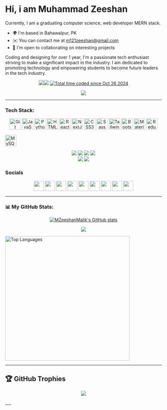 # Hi, i am Muhammad Zeeshan

Currently, I am a graduating computer science, web developer MERN stack.

- 🌍 I'm based in Bahawalpur, PK
- ✉️ You can contact me at [m121zeeshan@gmail.com](mailto:m121zeeshan@gmail.com)
- 🤝 I'm open to collaborating on interesting projects

Coding and designing for over 1 year, I'm a passionate tech enthusiast striving to make a significant impact in the industry. I am dedicated to promoting technology and empowering students to become future leaders in the tech industry.

<p align="center">
<a href="https://www.github.com/MZeeshanMalik" target="_blank" rel="noreferrer"><img
src="https://img.shields.io/github/followers/MZeeshanMalik?logo=github&style=for-the-badge&color=0891b2&labelColor=1c1917" /></a><a href="https://www.twitter.com/MZeeshanMalik" target="_blank" rel="noreferrer"><img
src="https://img.shields.io/twitter/follow/MZeeshanMalik?logo=twitter&style=for-the-badge&color=0891b2&labelColor=1c1917"
/></a>
<a href="https://wakatime.com/@bf14d0ab-fac4-4ed3-94d4-0f90e20c40de"><img src="https://wakatime.com/badge/user/bf14d0ab-fac4-4ed3-94d4-0f90e20c40de.svg" alt="Total time coded since Oct 26 2024" /></a></p>

<p align="center"> 
  <img src="https://profile-counter.glitch.me/MZeeshanMalik/count.svg" />
</p>

---

<h3 align="left">Tech Stack:</h3>
<p align="center">
<a href="https://git-scm.com/" target="_blank" rel="noreferrer"><img src="https://raw.githubusercontent.com/danielcranney/readme-generator/main/public/icons/skills/git-colored.svg" width="36" height="36" alt="Git" /></a>
<a href="https://developer.mozilla.org/en-US/docs/Web/JavaScript" target="_blank" rel="noreferrer"><img src="https://raw.githubusercontent.com/danielcranney/readme-generator/main/public/icons/skills/javascript-colored.svg" width="36" height="36" alt="JavaScript" /></a>
<a href="https://www.python.org/" target="_blank" rel="noreferrer"><img src="https://raw.githubusercontent.com/danielcranney/readme-generator/main/public/icons/skills/python-colored.svg" width="36" height="36" alt="Python" /></a>
<a href="https://developer.mozilla.org/en-US/docs/Glossary/HTML5" target="_blank" rel="noreferrer"><img src="https://raw.githubusercontent.com/danielcranney/readme-generator/main/public/icons/skills/html5-colored.svg" width="36" height="36" alt="HTML5" /></a>
<a href="https://reactjs.org/" target="_blank" rel="noreferrer"><img src="https://raw.githubusercontent.com/danielcranney/readme-generator/main/public/icons/skills/react-colored.svg" width="36" height="36" alt="React" /></a>
<a href="https://nextjs.org/docs" target="_blank" rel="noreferrer"><img src="https://raw.githubusercontent.com/danielcranney/readme-generator/main/public/icons/skills/nextjs-colored.svg" width="36" height="36" alt="NextJs" /></a>
<a href="https://www.w3.org/TR/CSS/#css" target="_blank" rel="noreferrer"><img src="https://raw.githubusercontent.com/danielcranney/readme-generator/main/public/icons/skills/css3-colored.svg" width="36" height="36" alt="CSS3" /></a>
<a href="https://sass-lang.com/" target="_blank" rel="noreferrer"><img src="https://raw.githubusercontent.com/danielcranney/readme-generator/main/public/icons/skills/sass-colored.svg" width="36" height="36" alt="Sass" /></a>
<a href="https://tailwindcss.com/" target="_blank" rel="noreferrer"><img src="https://raw.githubusercontent.com/danielcranney/readme-generator/main/public/icons/skills/tailwindcss-colored.svg" width="36" height="36" alt="TailwindCSS" /></a>
<a href="https://getbootstrap.com/" target="_blank" rel="noreferrer"><img src="https://raw.githubusercontent.com/danielcranney/readme-generator/main/public/icons/skills/bootstrap-colored.svg" width="36" height="36" alt="Bootstrap" /></a>
<a href="https://mui.com/" target="_blank" rel="noreferrer"><img src="https://raw.githubusercontent.com/danielcranney/readme-generator/main/public/icons/skills/materialui-colored.svg" width="36" height="36" alt="Material UI" /></a>
<a href="https://redux.js.org/" target="_blank" rel="noreferrer"><img src="https://raw.githubusercontent.com/danielcranney/readme-generator/main/public/icons/skills/redux-colored.svg" width="36" height="36" alt="Redux" /></a>

<a href="https://www.mysql.com/" target="_blank" rel="noreferrer"><img src="https://raw.githubusercontent.com/danielcranney/readme-generator/main/public/icons/skills/mysql-colored.svg" width="36" height="36" alt="MySQL" /></a>

</p>

<p align="center">
<img src="https://img.shields.io/badge/Adobe%20Dreamweaver-072401?style=for-the-badge&logo=Adobe%20Dreamweaver&logoColor=34F400">
<img src="https://img.shields.io/badge/PyCharm-000000.svg?&style=for-the-badge&logo=PyCharm&logoColor=white">
<img src="https://img.shields.io/badge/sublime_text-%23575757.svg?&style=for-the-badge&logo=sublime-text&logoColor=important">
<img src="https://img.shields.io/badge/Visual_Studio-5C2D91?style=for-the-badge&logo=visual%20studio&logoColor=white"><br>
<img src="https://img.shields.io/badge/Visual_Studio_Code-0078D4?style=for-the-badge&logo=visual%20studio%20code&logoColor=white">
<img src="https://img.shields.io/badge/WebStorm-000000?style=for-the-badge&logo=WebStorm&logoColor=white">
</p>

### Socials

<p align="center">  <a href="https://www.codepen.io/MZeeshanMalik" target="_blank" rel="noreferrer"><img src="https://raw.githubusercontent.com/danielcranney/readme-generator/main/public/icons/socials/codepen.svg" width="32" height="32" /></a> <a href="https://discord.com/users/MZeeshanMalik" target="_blank" rel="noreferrer"><img src="https://raw.githubusercontent.com/danielcranney/readme-generator/main/public/icons/socials/discord.svg" width="32" height="32" /></a> <a href="https://www.facebook.com/MZeeshanMalik" target="_blank" rel="noreferrer"><img src="https://raw.githubusercontent.com/danielcranney/readme-generator/main/public/icons/socials/facebook.svg" width="32" height="32" /></a> <a href="https://www.github.com/MZeeshanMalik" target="_blank" rel="noreferrer"><img src="https://raw.githubusercontent.com/danielcranney/readme-generator/main/public/icons/socials/github.svg" width="32" height="32" /></a> <a href="http://www.instagram.com/MZeeshanMalik" target="_blank" rel="noreferrer"><img src="https://raw.githubusercontent.com/danielcranney/readme-generator/main/public/icons/socials/instagram.svg" width="32" height="32" /></a> <a href="https://www.linkedin.com/in/muhammad-zeeshan-648b55281" target="_blank" rel="noreferrer"><img src="https://raw.githubusercontent.com/danielcranney/readme-generator/main/public/icons/socials/linkedin.svg" width="32" height="32" /></a> <a href="https://www.twitter.com/MZeeshanMalik" target="_blank" rel="noreferrer"><img src="https://raw.githubusercontent.com/danielcranney/readme-generator/main/public/icons/socials/twitter.svg" width="32" height="32" /></a> <a href="https://www.youtube.com/c/MZeeshanMalik" target="_blank" rel="noreferrer"><img src="https://raw.githubusercontent.com/danielcranney/readme-generator/main/public/icons/socials/youtube.svg" width="32" height="32" /></a> <a href="https://www.twitch.tv/MZeeshanMalik" target="_blank" rel="noreferrer"><img src="https://raw.githubusercontent.com/danielcranney/readme-generator/main/public/icons/socials/twitch.svg" width="32" height="32" /></a></p>

---

<h3 align="left">📊 My GitHub Stats:</h3>

<p align="center">
<a href="http://www.github.com/MZeeshanMalik"><img src="https://github-readme-stats.vercel.app/api?username=MZeeshanMalik&show_icons=true&hide=&count_private=true&title_color=ec4899&text_color=ffffff&icon_color=0891b2&bg_color=0f172a&hide_border=true&show_icons=true" alt="MZeeshanMalik's GitHub stats" /></a>
</p>
<p align="center">
<a href="http://www.github.com/MZeeshanMalik"><img src="https://github-readme-streak-stats.herokuapp.com/?user=MZeeshanMalik&stroke=ffffff&background=0f172a&ring=ec4899&fire=ec4899&currStreakNum=ffffff&currStreakLabel=ec4899&sideNums=ffffff&sideLabels=ffffff&dates=ffffff&hide_border=true" /></a>
</p>

</p>
<p align="center">

<a href="https://github.com/MZeeshanMalik" align="left"><img width="400px" src="https://github-readme-stats.vercel.app/api/top-langs/?username=MZeeshanMalik&hide=HTML&langs_count=10&layout=compact&title_color=ec4899&text_color=ffffff&bg_color=0f172a&theme=react&hide_border=true&border_radius=2&size_weight=0.5&count_weight=0.5&exclude_repo=github-readme-stats" alt="Top Languages" /></a>

</p>

---

## 🏆 GitHub Trophies

<p align="center">
  <img width="full" src="https://github-profile-trophy.vercel.app/?username=MZeeshanMalik&theme=radical&no-frame=false&no-bg=false&margin-w=4" />
</p>
___
